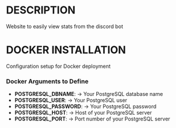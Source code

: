 # DESCRIPTION
Website to easily view stats from the discord bot

# DOCKER INSTALLATION
Configuration setup for Docker deployment

### Docker Arguments to Define

- **POSTGRESQL_DBNAME**: → Your PostgreSQL database name
- **POSTGRESQL_USER**: → Your PostgreSQL user
- **POSTGRESQL_PASSWORD**: → Your PostgreSQL password
- **POSTGRESQL_HOST**: → Host of your PostgreSQL server
- **POSTGRESQL_PORT**: → Port number of your PostgreSQL server